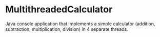 # MultithreadedCalculator
Java console application that implements a simple calculator (addition, subtraction, multiplication, division) in 4 separate threads.
